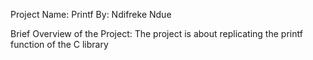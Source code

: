 Project Name: Printf
By: Ndifreke Ndue

Brief Overview of the Project:
The project is about replicating the printf function of the C library
